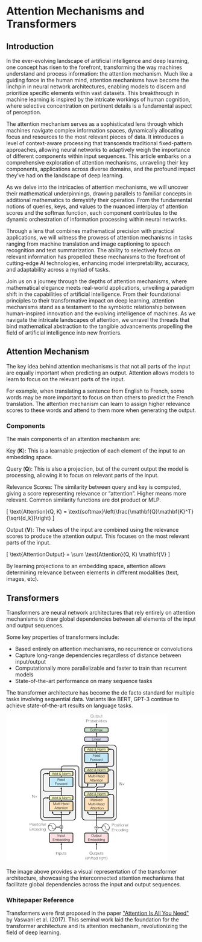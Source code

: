 # Attention Mechanisms and Transformers

## Introduction

In the ever-evolving landscape of artificial intelligence and deep learning, one concept has risen to the forefront, transforming the way machines understand and process information: the attention mechanism. Much like a guiding force in the human mind, attention mechanisms have become the linchpin in neural network architectures, enabling models to discern and prioritize specific elements within vast datasets. This breakthrough in machine learning is inspired by the intricate workings of human cognition, where selective concentration on pertinent details is a fundamental aspect of perception.

The attention mechanism serves as a sophisticated lens through which machines navigate complex information spaces, dynamically allocating focus and resources to the most relevant pieces of data. It introduces a level of context-aware processing that transcends traditional fixed-pattern approaches, allowing neural networks to adaptively weigh the importance of different components within input sequences. This article embarks on a comprehensive exploration of attention mechanisms, unraveling their key components, applications across diverse domains, and the profound impact they've had on the landscape of deep learning.

As we delve into the intricacies of attention mechanisms, we will uncover their mathematical underpinnings, drawing parallels to familiar concepts in additional mathematics to demystify their operation. From the fundamental notions of queries, keys, and values to the nuanced interplay of attention scores and the softmax function, each component contributes to the dynamic orchestration of information processing within neural networks.

Through a lens that combines mathematical precision with practical applications, we will witness the prowess of attention mechanisms in tasks ranging from machine translation and image captioning to speech recognition and text summarization. The ability to selectively focus on relevant information has propelled these mechanisms to the forefront of cutting-edge AI technologies, enhancing model interpretability, accuracy, and adaptability across a myriad of tasks.

Join us on a journey through the depths of attention mechanisms, where mathematical elegance meets real-world applications, unveiling a paradigm shift in the capabilities of artificial intelligence. From their foundational principles to their transformative impact on deep learning, attention mechanisms stand as a testament to the symbiotic relationship between human-inspired innovation and the evolving intelligence of machines. As we navigate the intricate landscapes of attention, we unravel the threads that bind mathematical abstraction to the tangible advancements propelling the field of artificial intelligence into new frontiers.

## Attention Mechanism

The key idea behind attention mechanisms is that not all parts of the input are equally important when predicting an output. Attention allows models to learn to focus on the relevant parts of the input.

For example, when translating a sentence from English to French, some words may be more important to focus on than others to predict the French translation. The attention mechanism can learn to assign higher relevance scores to these words and attend to them more when generating the output.

### Components

The main components of an attention mechanism are:

Key ($\mathbf{K}$): This is a learnable projection of each element of the input to an embedding space.

Query ($\mathbf{Q}$): This is also a projection, but of the current output the model is processing, allowing it to focus on relevant parts of the input.

Relevance Scores: The similarity between query and key is computed, giving a score representing relevance or “attention”. Higher means more relevant. Common similarity functions are dot product or MLP.

\[
\text{Attention}(Q, K) = \text{softmax}\left(\frac{\mathbf{Q}\mathbf{K}^T}{\sqrt{d_k}}\right)
\]

Output ($\mathbf{V}$): The values of the input are combined using the relevance scores to produce the attention output. This focuses on the most relevant parts of the input.

\[
\text{AttentionOutput} = \sum \text{Attention}(Q, K) \mathbf{V}
\]


By learning projections to an embedding space, attention allows determining relevance between elements in different modalities (text, images, etc).


## Transformers

Transformers are neural network architectures that rely entirely on attention mechanisms to draw global dependencies between all elements of the input and output sequences.

Some key properties of transformers include:

- Based entirely on attention mechanisms, no recurrence or convolutions
- Capture long-range dependencies regardless of distance between input/output
- Computationally more parallelizable and faster to train than recurrent models
- State-of-the-art performance on many sequence tasks

The transformer architecture has become the de facto standard for multiple tasks involving sequential data. Variants like BERT, GPT-3 continue to achieve state-of-the-art results on language tasks.

![Transformer Architecture](/Attention_1.png)

The image above provides a visual representation of the transformer architecture, showcasing the interconnected attention mechanisms that facilitate global dependencies across the input and output sequences.

### Whitepaper Reference

Transformers were first proposed in the paper ["Attention Is All You Need"](https://arxiv.org/abs/1706.03762) by Vaswani et al. (2017). This seminal work laid the foundation for the transformer architecture and its attention mechanism, revolutionizing the field of deep learning.